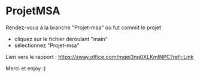 # ProjetMSA

Rendez-vous à la branche "Projet-msa" où fut commit le projet 
- cliquez sur le fichier déroulant "main"
- sélectionnez "Projet-msa"

Lien vers le rapport : https://sway.office.com/mqei3nq0XLKmINPC?ref=Link

Merci et enjoy :)
